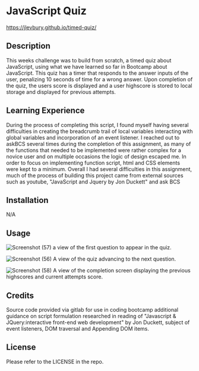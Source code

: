 # JavaScript Quiz
https://jlevbury.github.io/timed-quiz/

## Description
This weeks challenge was to build from scratch, a timed quiz about JavaScript, using what we have learned so far in Bootcamp about JavaScript. This quiz has a timer that responds to the answer inputs of the user, penalizing 10 seconds of time for a wrong answer. Upon completion of the quiz, the users score is displayed and a user highscore is stored to local storage and displayed for previous attempts. 


## Learning Experience
During the process of completing this script, I found myself having several difficulties in creating the breadcrumb trail of local variables interacting with global variables and incorporation of an event listener. I reached out to askBCS several times during the completion of this assignment, as many of the functions that needed to be implemented were rather complex for a novice user and on multiple occasions the logic of design escaped me. In order to focus on implementing function script, html and CSS elements were kept to a minimum. Overall I had several difficulties in this assignment, much of the process of building this project came from external sources such as youtube, "JavaScript and Jquery by Jon Duckett" and ask BCS





## Installation
N/A

## Usage
![Screenshot (57)](https://user-images.githubusercontent.com/125767916/231819436-7323f214-0114-432f-8b19-73a6cebb5233.png)
a view of the first question to appear in the quiz.

![Screenshot (56)](https://user-images.githubusercontent.com/125767916/231819491-a9cdb53b-e6b8-4ecc-b7a0-83c143fdc234.png)
A view of the quiz advancing to the next question.

![Screenshot (58)](https://user-images.githubusercontent.com/125767916/231819523-92dcebd0-eae3-4d28-b784-4448b93f64c1.png)
A view of the completion screen displaying the previous highscores and current attempts score.


## Credits
Source code provided via gitlab for use in coding bootcamp
additional guidance on script formulation researched in reading of "Javascript & JQuery:interactive front-end web development" by Jon Duckett, subject of event listeners, DOM traversal and Appending DOM items.

## License

Please refer to the LICENSE in the repo.



